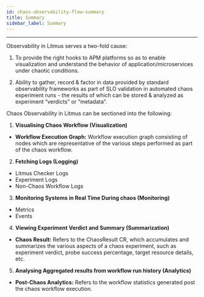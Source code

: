 ```yaml
---
id: chaos-observability-flow-summary
title: Summary
sidebar_label: Summary 
---
```


---

Observability in Litmus serves a two-fold cause:

1. To provide the right hooks to APM platforms so as to enable visualization and understand the behavior of application/microservices under chaotic conditions.

2. Ability to gather, record & factor in data provided by standard observability frameworks as part of SLO validation in automated chaos experiment runs - the results of which can be stored & analyzed as experiment “verdicts” or “metadata”. 

Chaos Observability in Litmus can be sectioned into the following:
1. **Visualising Chaos Workflow (Visualization)** 
  - **Workflow Execution Graph:** Workflow execution graph consisting of nodes which are representative of the various steps performed as part of the chaos workflow.
2. **Fetching Logs (Logging)**
  - Litmus Checker Logs
  - Experiment Logs
  - Non-Chaos Workflow Logs
3. **Monitoring Systems in Real Time During chaos (Monitoring)**
  - Metrics
  - Events
4. **Viewing Experiment Verdict and Summary (Summarization)**
  - **Chaos Result:** Refers to the ChaosResult CR, which accumulates and summarizes the various aspects of a chaos experiment, such as experiment verdict, probe success percentage, target resource details, etc.
5. **Analysing Aggregated results from workflow run history (Analytics)**
  - **Post-Chaos Analytics:** Refers to the workflow statistics generated post the chaos workflow execution.